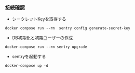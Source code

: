 ### 接続確認

- シークレットKeyを取得する
```shell
docker compose run --rm  sentry config generate-secret-key
```

- DB初期化と初期ユーザーの作成
```shell
docker-compose run --rm sentry upgrade
```

- sentryを起動する
```shell
docker-compose up -d
```



